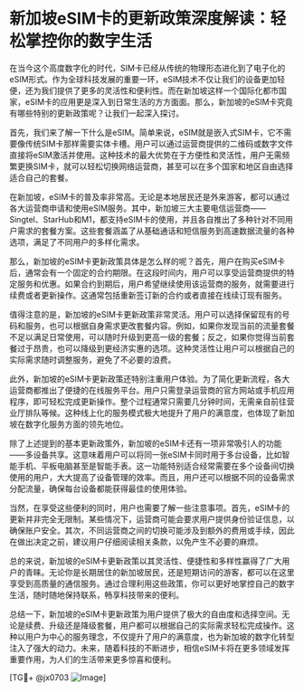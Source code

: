 # 新加坡eSIM卡的更新政策深度解读：轻松掌控你的数字生活

在当今这个高度数字化的时代，SIM卡已经从传统的物理形态进化到了电子化的eSIM形式。作为全球科技发展的重要一环，eSIM技术不仅让我们的设备更加轻便，还为我们提供了更多的灵活性和便利性。而在新加坡这样一个国际化都市国家，eSIM卡的应用更是深入到日常生活的方方面面。那么，新加坡的eSIM卡究竟有哪些特别的更新政策呢？让我们一起深入探讨。

首先，我们来了解一下什么是eSIM。简单来说，eSIM就是嵌入式SIM卡，它不需要像传统SIM卡那样需要实体卡槽。用户可以通过运营商提供的二维码或数字文件直接将eSIM激活并使用。这种技术的最大优势在于方便性和灵活性，用户无需频繁更换SIM卡，就可以轻松切换网络运营商，甚至可以在多个国家和地区自由选择适合自己的套餐。

在新加坡，eSIM卡的普及率非常高。无论是本地居民还是外来游客，都可以通过各大运营商申请和使用eSIM服务。其中，新加坡三大主要电信运营商——Singtel、StarHub和M1，都支持eSIM卡的使用，并且各自推出了多种针对不同用户需求的套餐方案。这些套餐涵盖了从基础通话和短信服务到高速数据流量的各种选项，满足了不同用户的多样化需求。

那么，新加坡的eSIM卡更新政策具体是怎么样的呢？首先，用户在购买eSIM卡后，通常会有一个固定的合约期限。在这段时间内，用户可以享受运营商提供的特定服务和优惠。如果合约到期后，用户希望继续使用该运营商的服务，就需要进行续费或者更新操作。这通常包括重新签订新的合约或者直接在线续订现有服务。

值得注意的是，新加坡的eSIM卡更新政策非常灵活。用户可以选择保留现有的号码和服务，也可以根据自身需求更改套餐内容。例如，如果你发现当前的流量套餐不足以满足日常使用，可以随时升级到更高一级的套餐；反之，如果你觉得当前套餐过于昂贵，也可以降级到更经济实惠的选项。这种灵活性让用户可以根据自己的实际需求随时调整服务，避免了不必要的浪费。

此外，新加坡的eSIM卡更新政策还特别注重用户体验。为了简化更新流程，各大运营商都推出了便捷的在线服务平台。用户只需登录运营商的官方网站或手机应用程序，即可轻松完成更新操作。整个过程通常只需要几分钟时间，无需亲自前往营业厅排队等候。这种线上化的服务模式极大地提升了用户的满意度，也体现了新加坡在数字化服务方面的领先地位。

除了上述提到的基本更新政策外，新加坡的eSIM卡还有一项非常吸引人的功能——多设备共享。这意味着用户可以将同一张eSIM卡同时用于多台设备，比如智能手机、平板电脑甚至是智能手表。这一功能特别适合经常需要在多个设备间切换使用的用户，大大提高了设备管理的效率。而且，用户还可以根据不同的设备需求分配流量，确保每台设备都能获得最佳的使用体验。

当然，在享受这些便利的同时，用户也需要了解一些注意事项。首先，eSIM卡的更新并非完全无限制。某些情况下，运营商可能会要求用户提供身份验证信息，以确保账户安全。其次，不同运营商之间的切换可能涉及到额外的费用或手续，因此在做出决定之前，建议用户仔细阅读相关条款，以免产生不必要的麻烦。

总的来说，新加坡的eSIM卡更新政策以其灵活性、便捷性和多样性赢得了广大用户的青睐。无论你是长期居住的新加坡居民，还是短期访问的游客，都可以在这里享受到高质量的通信服务。通过合理利用这些政策，你可以更好地掌控自己的数字生活，随时随地保持联系，畅享科技带来的便利。

总结一下，新加坡的eSIM卡更新政策为用户提供了极大的自由度和选择空间。无论是续费、升级还是降级套餐，用户都可以根据自己的实际需求轻松完成操作。这种以用户为中心的服务理念，不仅提升了用户的满意度，也为新加坡的数字化转型注入了强大的动力。未来，随着科技的不断进步，相信eSIM卡将在更多领域发挥重要作用，为人们的生活带来更多惊喜和便利。

[TG💪+ @jx0703 ![Image](https://github.com/user-attachments/assets/dbca1d08-cadb-493c-b0ec-ad6f7a83f270)]